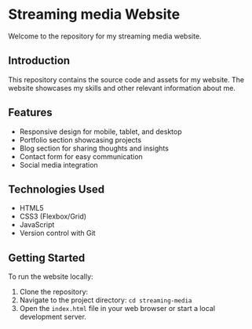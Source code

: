 # Streaming media Website

Welcome to the repository for my streaming media website.

## Introduction

This repository contains the source code and assets for my website. The website showcases my skills and other relevant information about me.

## Features

- Responsive design for mobile, tablet, and desktop
- Portfolio section showcasing projects
- Blog section for sharing thoughts and insights
- Contact form for easy communication
- Social media integration

## Technologies Used

- HTML5
- CSS3 (Flexbox/Grid)
- JavaScript
- Version control with Git

## Getting Started

To run the website locally:

1. Clone the repository:
2. Navigate to the project directory: `cd streaming-media`
3. Open the `index.html` file in your web browser or start a local development server.

